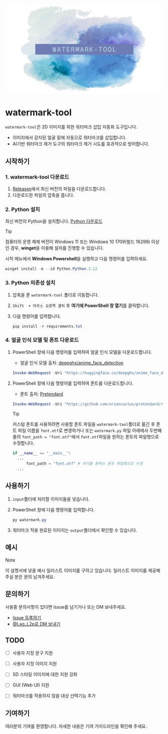 

![title](./title.png)

# watermark-tool

`watermark-tool`은 2D 이미지를 위한 워터마크 삽입 자동화 도구입니다.

- 이미지에서 감지된 얼굴 밑에 자동으로 워터마크를 삽입합니다.
- AI기반 워터마크 제거 도구의 워터마크 제거 시도를 효과적으로 방어합니다.



## 시작하기

### 1. watermark-tool 다운로드

1. [Releases](https://github.com/AkeboshiHimari/watermark-tool/releases/)에서 최신 버전의 파일을 다운로드합니다.
2. 다운로드한 파일의 압축을 풉니다.

### 2. Python 설치

최신 버전의 Python을 설치합니다. [Python 다운로드](https://www.python.org/ftp/python/3.12.5/python-3.12.5-amd64.exe)

> [!TIP]
>
> 컴퓨터의 운영 체제 버전이 Windows 11 또는 Windows 10 1709(빌드 16299) 이상인 경우, **winget**을 이용해 설치를 진행할 수 있습니다.
>
> 시작 메뉴에서 **Windows Powershell**을 실행하고 다음 명령어를 입력하세요.
>
> ```powershell
> winget install -e --id Python.Python.3.12
> ```

### 3. Python 의존성 설치

1. 압축을 푼 `watermark-tool` 폴더로 이동합니다.
2. `Shift  + 마우스 오른쪽 클릭` 후 **여기에 PowerShell 창 열기**를 클릭합니다.
3. 다음 명령어를 입력합니다. 

    ```powershell
    pip install -r requirements.txt
    ```

### 4. 얼굴 인식 모델 및 폰트 다운로드

1. PowerShell 창에 다음 명령어를 입력하여 얼굴 인식 모델을 다운로드합니다.

	- 얼굴 인식 모델 출처: [deepghs/anime_face_detection](https://huggingface.co/deepghs/anime_face_detection)

    ```powershell
    Invoke-WebRequest -Uri "https://huggingface.co/deepghs/anime_face_detection/resolve/main/face_detect_v1.4_s/model.pt?download=true" -OutFile "./model.pt"
    ```

2. PowerShell 창에 다음 명령어를 입력하여 폰트를 다운로드합니다.

   - 폰트 출처: [Pretendard](https://github.com/orioncactus/pretendard)

    ```powershell
    Invoke-WebRequest -Uri "https://github.com/orioncactus/pretendard/raw/main/packages/pretendard/dist/public/variable/PretendardVariable.ttf" -OutFile "./font.otf"
    ```
    > [!TIP]
    > 커스텀 폰트를 사용하려면 사용할 폰트 파일을 `watermark-tool`폴더로 옮긴 후 폰트 파일 이름을 `font.otf`로 변경하거나 또는 `watermark.py` 파일 아래에서 두번째 줄의 `font_path = "font.otf"`에서 `font.otf`파일을 원하는 폰트의 파일명으로 수정합니다.
    >
    > ```python
    > if __name__ == "__main__":
    > 	...
    >     	font_path = "font.otf" # 여기를 원하는 폰트 파일명으로 수정
    > 	...
    > ```



## 사용하기

1. `input`폴더에 처리할 이미지들을 넣습니다.

2. PowerShell 창에 다음 명령어를 입력합니다.

   ```powershell
   py watermark.py
   ```

3. 워터마크 적용 완료된 이미지는 `output`폴더에서 확인할 수 있습니다.



## 예시

> [!NOTE]
>
> 이 설명서에 넣을 예시 일러스트 이미지를 구하고 있습니다. 일러스트 이미지를 제공해주실 분은 문의 남겨주세요.



## 문의하기

사용중 문의사항이 있다면 Issue를 남기거나 또는 DM 보내주세요.

- [Issue 등록하기](https://github.com/AkeboshiHimari/watermark-tool/issues)
- [@Lag_L2p로 DM 보내기](https://x.com/Lag_L2p)



## TODO
- [ ] 사용자 지정 문구 지원
- [ ] 사용자 지정 이미지 지원
- [ ] SD 스타일 이미지에 대한 지원 강화
- [ ] GUI (Web UI) 지원
- [ ] 워터마크를 적용하지 않을 대상 선택기능 추가



## 기여하기

여러분의 기여를 환영합니다. 자세한 내용은 기여 가이드라인을 확인해 주세요.


